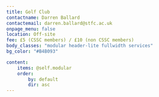 ```yaml
---
title: Golf Club 
contactname: Darren Ballard
contactemail: darren.ballard@stfc.ac.uk
onpage_menu: false
location: Off-site
fee: £5 (CSSC members) / £10 (non CSSC members)
body_classes: "modular header-lite fullwidth services"
bg_color: "#B4B093"

content:
    items: @self.modular
    order:
        by: default
        dir: asc
---
```



